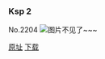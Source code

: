 ### Ksp 2
No.2204
![图片不见了~~~](https://imgs.xkcd.com/comics/ksp_2.png)

[原址](https://xkcd.com//2204) [下载](https://imgs.xkcd.com/comics/ksp_2.png)

